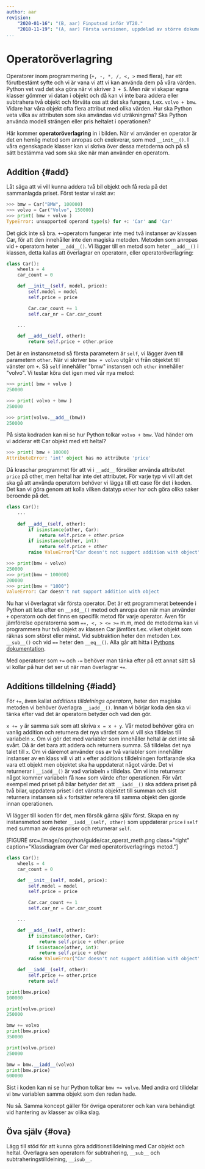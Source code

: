 ```yaml
---
author: aar
revision:
    "2020-01-16": "(B, aar) Finputsad inför VT20."
    "2018-11-19": "(A, aar) Första versionen, uppdelad av större dokument."
...
```

Operatoröverlagring
==================================

Operatorer inom programmering (`+, -, *, /, <, >` med flera), har ett förutbestämt syfte och vi är vana vi att vi kan använda dem på våra värden. Python vet vad det ska göra när vi skriver `3 + 5`. Men när vi skapar egna klasser gömmer vi datan i objekt och då kan vi inte bara addera eller subtrahera två objekt och förväta oss att det ska fungera, t.ex. `volvo + bmw`. Vidare har våra objekt ofta flera attribut med olika värden. Hur ska Python veta vilka av attributen som ska användas vid uträkningrna? Ska Python använda modell strängen eller pris heltalet i operationen?

Här kommer **operatoröverlagring** in i bilden. När vi använder en operator är det en hemlig metod som anropas och exekverar, som med `__init__()`. I våra egenskapade klasser kan vi skriva över dessa metoderna och på så sätt bestämma vad som ska ske när man använder en operatorn.



Addition {#add}
----------------------------------

 Låt säga att vi vill kunna addera två bil objekt och få reda på det sammanlagda priset. Först testar vi rakt av:

```python
>>> bmw = Car("BMW", 100000)
>>> volvo = Car("Volvo", 150000)
>>> print( bmw + volvo )
TypeError: unsupported operand type(s) for +: 'Car' and 'Car'
```

Det gick inte så bra. `+`-operatorn fungerar inte med två instanser av klassen Car, för att den innehåller inte den magiska metoden. Metoden som anropas vid `+` operatorn heter `__add__()`. Vi lägger till en metod som heter `__add__()` i klassen, detta kallas att överlagrar en operatorn, eller operatoröverlagring:

```python
class Car():
    wheels = 4
    car_count = 0

    def __init__(self, model, price):
        self.model = model
        self.price = price

        Car.car_count += 1
        self.car_nr = Car.car_count

    ...

    def __add__(self, other):
        return self.price + other.price
```

Det är en instansmetod så första parametern är `self`, vi lägger även till parametern `other`. När vi skriver `bmw + volvo` utgår vi från objektet till vänster om `+`. Så `self` innehåller "bmw" instansen och `other` innehåller "volvo". Vi testar köra det igen med vår nya metod:

```python
>>> print( bmw + volvo )
250000

>>> print( volvo + bmw )
250000

>>> print(volvo.__add__(bmw))
250000
```

På sista kodraden kan ni se hur Python tolkar `volvo + bmw`. Vad händer om vi adderar ett Car objekt med ett heltal?

```python
>>> print( bmw + 10000)
AttributeError: 'int' object has no attribute 'price'
```

Då kraschar programmet för att vi i `__add__` försöker använda attributet `price` på other, men heltal har inte det attributet. För varje typ vi vill att det ska gå att använda operatorn behöver vi lägga till ett case för det i koden. Det kan vi göra genom att kolla vilken datatyp `other` har och göra olika saker beroende på det.

```python
class Car():
    ...
    
    def __add__(self, other):
        if isinstance(other, Car):
            return self.price + other.price
        if isinstance(other, int):
            return self.price + other
        raise ValueError("Car doesn't not support addition with object")

>>> print(bmw + volvo)
250000
>>> print(bmw + 100000)
200000
>>> print(bmw + "1000")
ValueError: Car doesn't not support addition with object
```

Nu har vi överlagrat vår första operator. Det är ett programmerat beteende i Python att leta efter en `__add__()` metod och anropa den när man använder `+` operatorn och det finns en specifik metod för varje operator. Även för jämförelse operatorerna som `==, <, > <= >=` m.m, med de metoderna kan vi programmera hur två objekt av klassen Car jämförs t.ex. vilket objekt som räknas som störst eller minst. Vid subtraktion heter den metoden t.ex. `__sub__()` och vid `==` heter den `__eq__()`. Alla går att hitta i [Pythons dokumentation](https://docs.python.org/3/library/operator.html). 

Med operatorer som `+=` och `-=` behöver man tänka efter på ett annat sätt så vi kollar på hur det ser ut när man överlagrar `+=`. 



Additions tilldelning {#iadd}
----------------------------------

För `+=`, även kallat _additions tilldelnings operatorn_, heter den magiska metoden vi behöver överlagra `__iadd__()`. Innan vi börjar koda den ska vi tänka efter vad det är operatorn betyder och vad den gör.

`x += y` är samma sak som att skriva `x = x + y`. Vår metod behöver göra en vanlig addition och returnera det nya värdet som vi vill ska tilldelas till variabeln `x`. Om vi gör det med variabler som innehåller heltal är det inte så svårt. Då är det bara att addera och returnera summa. Så tilldelas det nya talet till `x`. Om vi däremot använder oss av två variabler som innehåller instanser av en klass vill vi att `x` efter additions tilldelningen fortfarande ska vara ett objekt men objektet ska ha uppdaterat något värde. Det vi returnerar i `__iadd__()` är vad variabeln `x` tilldelas. Om vi inte returnerar något kommer variabeln få `None` som värde efter operationen. För vårt exempel med priset på bilar betyder det att `__iadd__()` ska addera priset på två bilar, uppdatera priset i det vänstra objektet till summan och sist returnera instansen så `x` fortsätter referera till samma objekt den gjorde innan operationen. 

Vi lägger till koden för det, men försök gärna själv först. Skapa en ny instansmetod som heter `__iadd__(self, other)` som uppdaterar `price` i `self` med summan av deras priser och returnerar `self`.

[FIGURE src=/image/oopython/guide/car_operat_meth.png class="right" caption="Klassdiagram över Car med operatoröverlagrings metod."]

```python
class Car():
    wheels = 4
    car_count = 0

    def __init__(self, model, price):
        self.model = model
        self.price = price

        Car.car_count += 1
        self.car_nr = Car.car_count

    ...

    def __add__(self, other):
        if isinstance(other, Car):
            return self.price + other.price
        if isinstance(other, int):
            return self.price + other
        raise ValueError("Car doesn't not support addition with object")

    def __iadd__(self, other):
        self.price += other.price
        return self

print(bmw.price)
100000

print(volvo.price)
250000

bmw += volvo
print(bmw.price)
350000

print(volvo.price)
250000

bmw = bmw.__iadd__(volvo)
print(bmw.price)
600000
```

Sist i koden kan ni se hur Python tolkar `bmw += volvo`. Med andra ord tilldelar vi `bmw` variablen samma objekt som den redan hade.

Nu så. Samma koncept gäller för övriga operatorer och kan vara behändigt vid hantering av klasser av olika slag.



Öva själv {#ova}
----------------------------

Lägg till stöd för att kunna göra additionstilldelning med Car objekt och heltal. Överlagra sen operatorn för subtrahering, `__sub__` och subtraheringstilldelning, `__isub__`.
